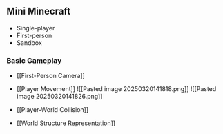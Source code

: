 ## Mini Minecraft
- Single-player
- First-person
- Sandbox

### Basic Gameplay
- [[First-Person Camera]]
- [[Player Movement]]
	![[Pasted image 20250320141818.png]]
	![[Pasted image 20250320141826.png]]
	
- [[Player-World Collision]] 
- [[World Structure Representation]]
